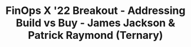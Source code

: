 ---
title: FinOps X '22 Breakout - Addressing Build vs Buy - James Jackson & Patrick Raymond (Ternary)
description: The answer to this FinOps problem lies somewhere at the junction of these solutions and offers trade offs between time consuming builds, maintenance costs, and core competencies of the business.  
date-added: Nov 2022
type: Video
source: Foundation Contribution
label: FinOps X
link: https://www.youtube.com/watch?v=rGW9ra9GlyE&list=PLUSCToibAswmu2V2rbm3ZjTLw3OZ9F2SB&index=19
framework-capabilities:
  - capability_policy-governance
  - capability_decision-accountability-structure
framework-persona:
  - engineering
  - practitioner
framework-maturity:
  - crawl
  - walk
cloud-provider:
  - AWS
  - Azure
  - GCP
permalink: /resources/not-here/
weight: 30
listing: true
---